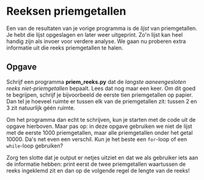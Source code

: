 # Reeksen priemgetallen

Een van de resultaten van je vorige programma is de *lijst* van priemgetallen. Je hebt die lijst opgeslagen en later weer uitgeprint. Zo'n lijst kan heel handig zijn als invoer voor verdere analyse. We gaan nu proberen extra informatie uit die reeks priemgetallen te halen.

## Opgave

Schrijf een programma **priem_reeks.py** dat de *langste aaneengesloten reeks niet-priemgetallen* bepaalt. Lees dat nog maar een keer. Om dit goed te begrijpen, schrijf je bijvoorbeeld de eerste tien priemgetallen op papier. Dan tel je hoeveel ruimte er tussen elk van de priemgetallen zit: tussen 2 en 3 zit natuurlijk géén ruimte.

Om het programma dan echt te schrijven, kun je starten met de code uit de opgave hierboven. Maar pas op: in deze opgave gebruiken we niet de lijst met de eerste 1000 priemgetallen, maar alle priemgetallen onder het getal 10000. Da's net even een verschil. Kun je het beste een `for`-loop of een `while`-loop gebruiken?

Zorg ten slotte dat je output er netjes uitziet en dat we als gebruiker iets aan de informatie hebben: print eerst de twee priemgetallen waartussen de reeks ingeklemd zit en dan op de volgende regel de lengte van de reeks!
